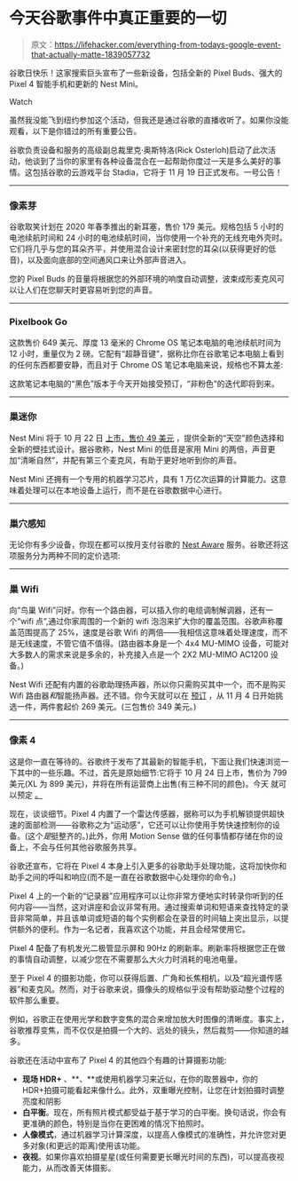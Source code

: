 # 今天谷歌事件中真正重要的一切

> 原文：<https://lifehacker.com/everything-from-todays-google-event-that-actually-matte-1839057732>

谷歌日快乐！这家搜索巨头宣布了一些新设备，包括全新的 Pixel Buds、强大的 Pixel 4 智能手机和更新的 Nest Mini。

Watch

虽然我没能飞到纽约参加这个活动，但我还是通过谷歌的直播收听了。如果你没能观看，以下是你错过的所有重要公告。

谷歌负责设备和服务的高级副总裁里克·奥斯特洛(Rick Osterloh)启动了此次活动，他谈到了当你的家里有各种设备混合在一起帮助你度过一天是多么美好的事情。这包括谷歌的云游戏平台 Stadia，它将于 11 月 19 日正式发布。一号公告！

* * *

### **像素芽**

谷歌取笑计划在 2020 年春季推出的新耳塞，售价 179 美元。规格包括 5 小时的电池续航时间和 24 小时的电池续航时间，当你使用一个补充的无线充电外壳时。它们将几乎与您的耳朵齐平，并使用混合设计来密封您的耳朵(以获得更好的低音)，以及面向底部的空间通风口来让外部声音进入。

您的 Pixel Buds 的音量将根据您的外部环境的响度自动调整，波束成形麦克风可以让人们在您聊天时更容易听到您的声音。

* * *

### **Pixelbook Go**

这款售价 649 美元、厚度 13 毫米的 Chrome OS 笔记本电脑的电池续航时间为 12 小时，重量仅为 2 磅。它配有“超静音键”，据称比你在谷歌笔记本电脑上看到的任何东西都要安静，而且对于 Chrome OS 笔记本电脑来说，规格也不算太差:

这款笔记本电脑的“黑色”版本于今天开始接受预订，“非粉色”的迭代即将到来。

* * *

### 巢迷你

Nest Mini 将于 10 月 22 日 [上市，售价 49 美元](https://store.google.com/product/google_nest_mini) ，提供全新的“天空”颜色选择和全新的壁挂式设计。据谷歌称，Nest Mini 的低音是家用 Mini 的两倍，声音更加“清晰自然”，并配有第三个麦克风，有助于更好地听到你的声音。

Nest Mini 还拥有一个专用的机器学习芯片，具有 1 万亿次运算的计算能力。这意味着处理可以在本地设备上运行，而不是在谷歌数据中心进行。

* * *

### **巢穴感知**

无论你有多少设备，你现在都可以按月支付谷歌的 [Nest Aware](https://store.google.com/us/product/nest_aware?hl=en-US) 服务。谷歌还将这项服务分为两种不同的定价选项:

* * *

### **巢 Wifi**

向“鸟巢 Wifi”问好。你有一个路由器，可以插入你的电缆调制解调器，还有一个“wifi 点”,通过你家周围的一个新的 wifi 泡泡来扩大你的覆盖范围。谷歌声称覆盖范围提高了 25%，速度是谷歌 Wifi 的两倍——我相信这意味着处理速度，而不是无线速度，不管它值不值得。(路由器本身是一个 4x4 MU-MIMO 设备，可能对大多数人的需求来说是多余的，补充接入点是一个 2X2 MU-MIMO AC1200 设备。)

Nest Wifi 还配有内置的谷歌助理扬声器，所以你只需购买其中一个，而不是购买 Wifi 路由器*和*智能扬声器。还不错。你今天就可以在 [预订](https://store.google.com/product/nest_wifi) ，从 11 月 4 日开始挑选一件，两件套起价 269 美元。(三包售价 349 美元。)

* * *

### **像素 4**

这是你一直在等待的。谷歌终于发布了其最新的智能手机，下面让我们快速浏览一下其中的一些乐趣。不过，首先是原始细节:它将于 10 月 24 日上市，售价为 799 美元(XL 为 899 美元)，并将在所有运营商上出售(有三种不同的颜色)。今天 就可以预定 [。](https://store.google.com/us/config/pixel_4?hl=en-US)

现在，谈谈细节。Pixel 4 内置了一个雷达传感器，据称可以为手机解锁提供超快速的面部检测——谷歌称之为“运动感”，它还可以让你使用手势快速控制你的设备。(这个*是*挺整齐的。)此外，你用 Motion Sense 做的任何事情都存储在你的设备上，不会与任何其他谷歌服务共享。

谷歌还宣布，它将在 Pixel 4 本身上引入更多的谷歌助手处理功能，这将加快你和助手之间的呼叫和响应(而不是一直在谷歌数据中心处理你的命令。)

Pixel 4 上的一个新的“记录器”应用程序可以让你非常方便地实时转录你听到的任何内容——当然，这对讲座和会议非常有用。通过搜索单词和短语来查找特定的录音非常简单，并且该单词或短语的每个实例都会在录音的时间轴上突出显示，以提供额外的便利。作为一名记者，我喜欢这个功能，并且会经常使用它。

Pixel 4 配备了有机发光二极管显示屏和 90Hz 的刷新率。刷新率将根据您正在做的事情自动调整，以减少您在不需要那么大火力时消耗的电池电量。

至于 Pixel 4 的摄影功能，你可以获得后置、广角和长焦相机，以及“超光谱传感器”和麦克风。然而，对于谷歌来说，摄像头的规格似乎没有帮助驱动整个过程的软件那么重要。

例如，谷歌正在使用光学和数字变焦的混合来增加放大时图像的清晰度。事实上，谷歌推荐变焦，而不仅仅是拍摄一个大的、远处的镜头，然后裁剪——你知道的越多。

谷歌还在活动中宣布了 Pixel 4 的其他四个有趣的计算摄影功能:

*   **现场 HDR+** 、**、**或使用机器学习来近似，在你的取景器中，你的 HDR+拍摄可能看起来像什么。此外，双重曝光控制，让您在计划拍摄时调整亮度和阴影
*   **白平衡**。现在，所有照片模式都受益于基于学习的白平衡。换句话说，你会有更准确的颜色，特别是当你在更困难的情况下拍照时。
*   **人像模式**，通过机器学习计算深度，以提高人像模式的准确性，并允许您对更多对象(和更远的距离)使用该功能。
*   **夜视**。如果你喜欢拍摄星星(或任何需要更长曝光时间的东西)，可以提高夜视能力，从而改善天体摄影。
